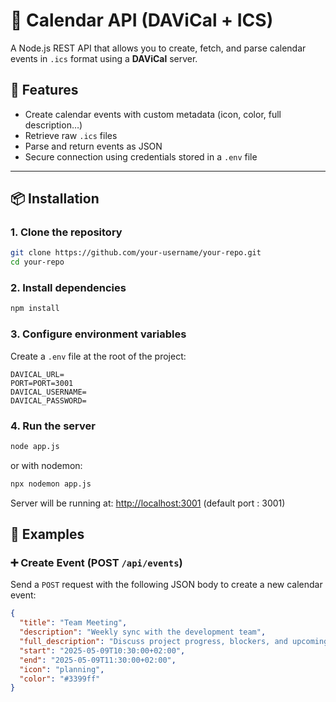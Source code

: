 # 📅 Calendar API (DAViCal + ICS)

A Node.js REST API that allows you to create, fetch, and parse calendar events in `.ics` format using a **DAViCal** server.

## 🚀 Features

- Create calendar events with custom metadata (icon, color, full description…)
- Retrieve raw `.ics` files
- Parse and return events as JSON
- Secure connection using credentials stored in a `.env` file

---

## 📦 Installation

### 1. Clone the repository

```bash
git clone https://github.com/your-username/your-repo.git
cd your-repo
```

### 2. Install dependencies

```bash
npm install
```

### 3. Configure environment variables

Create a `.env` file at the root of the project:

```
DAVICAL_URL=
PORT=PORT=3001
DAVICAL_USERNAME=
DAVICAL_PASSWORD=
```

### 4. Run the server

```bash
node app.js
```

or with nodemon:

```bash
npx nodemon app.js
```

Server will be running at: [http://localhost:3001](http://localhost:3001) (default port : 3001)


## 💬 Examples

### ➕ Create Event (POST `/api/events`)

Send a `POST` request with the following JSON body to create a new calendar event:

```json
{
  "title": "Team Meeting",
  "description": "Weekly sync with the development team",
  "full_description": "Discuss project progress, blockers, and upcoming sprint goals. Everyone must prepare a brief update.",
  "start": "2025-05-09T10:30:00+02:00",
  "end": "2025-05-09T11:30:00+02:00",
  "icon": "planning",
  "color": "#3399ff"
}


